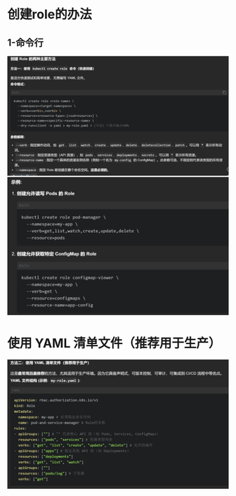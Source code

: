 # 创建role的办法
## 1-命令行
![alt text](README_Images/5-kind=role/image.png)
![alt text](README_Images/5-kind=role/image-1.png)

# 使用 YAML 清单文件（推荐用于生产）
![alt text](README_Images/5-kind=role/image-2.png)